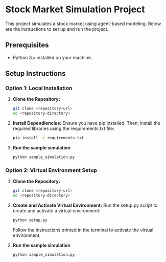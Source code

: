 # Stock Market Simulation Project

This project simulates a stock market using agent-based modeling. Below are the instructions to set up and run the project.

## Prerequisites

- Python 3.x installed on your machine.

## Setup Instructions

### Option 1: Local Installation

1. **Clone the Repository:**
   ```bash
   git clone <repository-url>
   cd <repository-directory>
   ```
2. **Install Dependiencies:**
Ensure you have pip installed. Then, install the required libraries using the requirements.txt file:
   ```bash
   pip install -r requirements.txt
   ```
3. **Run the sample simulation**
   ```bash
   python sample_simulation.py
   ```

### Option 2: Virtual Environment Setup
1. **Clone the Repository:**
   ```bash
   git clone <repository-url>
   cd <repository-directory>
   ```
2. **Create and Activate Virtual Environment:**
    Run the setup.py script to create and activate a virtual environment:
   ```bash
   python setup.py
   ```
   Follow the instructions printed in the terminal to activate the virtual environment.

3. **Run the sample simulation**
   ```bash
   python sample_simulation.py
   ```



